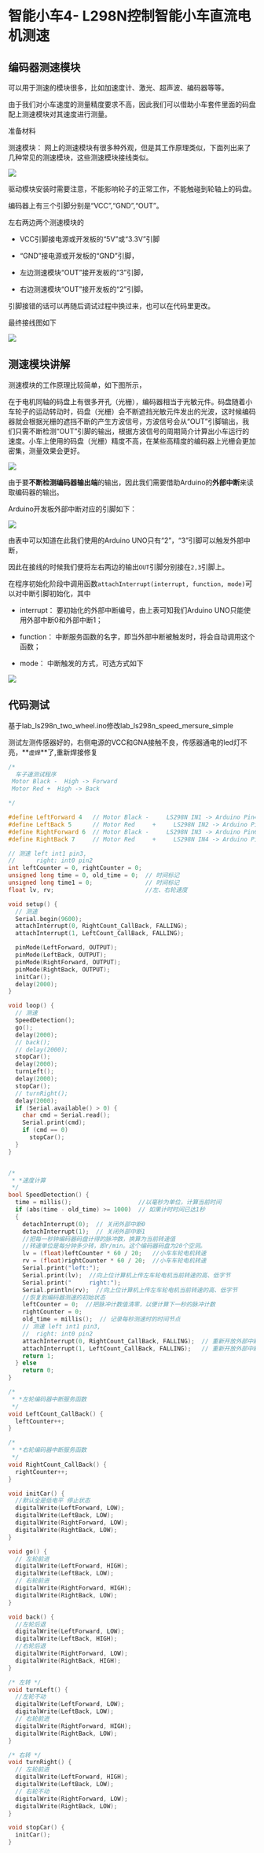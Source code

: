 # 智能小车4- L298N控制智能小车直流电机测速


## 编码器测速模块

可以用于测速的模块很多，比如加速度计、激光、超声波、编码器等等。

由于我们对小车速度的测量精度要求不高，因此我们可以借助小车套件里面的码盘配上测速模块对其速度进行测量。  

准备材料

测速模块：  网上的测速模块有很多种外观，但是其工作原理类似，下面列出来了几种常见的测速模块，这些测速模块接线类似。  

![](img/speed/speed_module.jpg)


驱动模块安装时需要注意，不能影响轮子的正常工作，不能触碰到轮轴上的码盘。 

编码器上有三个引脚分别是“VCC”,“GND”,“OUT”。

左右两边两个测速模块的

* VCC引脚接电源或开发板的“5V”或“3.3V”引脚

* “GND”接电源或开发板的“GND”引脚，

* 左边测速模块“OUT”接开发板的“3”引脚，

* 右边测速模块“OUT”接开发板的“2”引脚。

引脚接错的话可以再随后调试过程中换过来，也可以在代码里更改。  


 最终接线图如下

 ![](img/speed/speed_module_wired.jpg)


## 测速模块讲解
测速模块的工作原理比较简单，如下图所示，
  
  在于电机同轴的码盘上有很多开孔（光栅），编码器相当于光敏元件。码盘随着小车轮子的运动转动时，码盘（光栅）会不断遮挡光敏元件发出的光波，这时候编码器就会根据光栅的遮挡不断的产生方波信号，方波信号会从“OUT”引脚输出，我们只需不断检测“OUT”引脚的输出，根据方波信号的周期简介计算出小车运行的速度。小车上使用的码盘（光栅）精度不高，在某些高精度的编码器上光栅会更加密集，测量效果会更好。 

  ![](img/speed/speed_theory.jpg) 

  由于要**不断检测编码器输出端**的输出，因此我们需要借助Arduino的**外部中断**来读取编码器的输出。
  
  Arduino开发板外部中断对应的引脚如下：

  ![](img/speed/arduino_inter.jpg)

  由表中可以知道在此我们使用的Arduino UNO只有“2”，“3”引脚可以触发外部中断，
  
  因此在接线的时候我们便将左右两边的输出`OUT`引脚分别接在`2,3`引脚上。 
  
  在程序初始化阶段中调用函数`attachInterrupt(interrupt, function, mode)`可以对中断引脚初始化，其中 
  
  * interrupt： 要初始化的外部中断编号，由上表可知我们Arduino UNO只能使用外部中断0和外部中断1； 
  
  * function： 中断服务函数的名字，即当外部中断被触发时，将会自动调用这个函数； 
  
  * mode： 中断触发的方式，可选方式如下  

  ![](img/speed/arduino_inter_type.jpg)

## 代码测试

基于lab_ls298n_two_wheel.ino修改lab_ls298n_speed_mersure_simple

测试左测传感器好的，右侧电源的VCC和GNA接触不良，传感器通电的led灯不亮，**`虚焊`**了,重新焊接修复

```c
/*
  车子速测试程序
 Motor Black -  High -> Forward
 Motor Red +  High -> Back 

*/

#define LeftForward 4   // Motor Black -     LS298N IN1 -> Arduino Pin4
#define LeftBack 5      // Motor Red     +     LS298N IN2 -> Arduino Pin5
#define RightForward 6  // Motor Black -     LS298N IN3 -> Arduino Pin6
#define RightBack 7     // Motor Red     +     LS298N IN4 -> Arduino Pin7

// 测速 left int1 pin3,
//      right: int0 pin2
int leftCounter = 0, rightCounter = 0;
unsigned long time = 0, old_time = 0;  // 时间标记
unsigned long time1 = 0;               // 时间标记
float lv, rv;                          //左、右轮速度

void setup() {
  // 测速
  Serial.begin(9600);
  attachInterrupt(0, RightCount_CallBack, FALLING);
  attachInterrupt(1, LeftCount_CallBack, FALLING);

  pinMode(LeftForward, OUTPUT);
  pinMode(LeftBack, OUTPUT);
  pinMode(RightForward, OUTPUT);
  pinMode(RightBack, OUTPUT);
  initCar();
  delay(2000);
}

void loop() {
  // 测速
  SpeedDetection();
  go();
  delay(2000);
  // back();
  // delay(2000);
  stopCar();
  delay(2000);
  turnLeft();
  delay(2000);
  stopCar();
  // turnRight();
  delay(2000);
  if (Serial.available() > 0) {
    char cmd = Serial.read();
    Serial.print(cmd);
    if (cmd == 0)
      stopCar();
  }
}


/*
 * *速度计算
 */
bool SpeedDetection() {
  time = millis();                   //以毫秒为单位，计算当前时间
  if (abs(time - old_time) >= 1000)  // 如果计时时间已达1秒
  {
    detachInterrupt(0);  // 关闭外部中断0
    detachInterrupt(1);  // 关闭外部中断1
    //把每一秒钟编码器码盘计得的脉冲数，换算为当前转速值
    //转速单位是每分钟多少转，即r/min。这个编码器码盘为20个空洞。
    lv = (float)leftCounter * 60 / 20;   //小车车轮电机转速
    rv = (float)rightCounter * 60 / 20;  //小车车轮电机转速
    Serial.print("left:");
    Serial.print(lv);  //向上位计算机上传左车轮电机当前转速的高、低字节
    Serial.print("     right:");
    Serial.println(rv);  //向上位计算机上传左车轮电机当前转速的高、低字节
    //恢复到编码器测速的初始状态
    leftCounter = 0;  //把脉冲计数值清零，以便计算下一秒的脉冲计数
    rightCounter = 0;
    old_time = millis();  // 记录每秒测速时的时间节点
    // 测速 left int1 pin3,
    //  right: int0 pin2
    attachInterrupt(0, RightCount_CallBack, FALLING);  // 重新开放外部中断0
    attachInterrupt(1, LeftCount_CallBack, FALLING);   // 重新开放外部中断0
    return 1;
  } else
    return 0;
}

/*
 * *左轮编码器中断服务函数
 */
void LeftCount_CallBack() {
  leftCounter++;
}

/*
 * *右轮编码器中断服务函数
 */
void RightCount_CallBack() {
  rightCounter++;
}

void initCar() {
  //默认全是低电平 停止状态
  digitalWrite(LeftForward, LOW);
  digitalWrite(LeftBack, LOW);
  digitalWrite(RightForward, LOW);
  digitalWrite(RightBack, LOW);
}

void go() {
  // 左轮前进
  digitalWrite(LeftForward, HIGH);
  digitalWrite(LeftBack, LOW);
  // 右轮前进
  digitalWrite(RightForward, HIGH);
  digitalWrite(RightBack, LOW);
}

void back() {
  //左轮后退
  digitalWrite(LeftForward, LOW);
  digitalWrite(LeftBack, HIGH);
  //右轮后退
  digitalWrite(RightForward, LOW);
  digitalWrite(RightBack, HIGH);
}

/* 左转 */
void turnLeft() {
  //左轮不动
  digitalWrite(LeftForward, LOW);
  digitalWrite(LeftBack, LOW);
  // 右轮前进
  digitalWrite(RightForward, HIGH);
  digitalWrite(RightBack, LOW);
}

/* 右转 */
void turnRight() {
  // 左轮前进
  digitalWrite(LeftForward, HIGH);
  digitalWrite(LeftBack, LOW);
  // 右轮不动
  digitalWrite(RightForward, LOW);
  digitalWrite(RightBack, LOW);
}

void stopCar() {
  initCar();
}


```

  